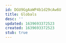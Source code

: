 ```yaml
---
id: DGU9GgAaWP4b1d29cAw6U
title: Globals
desc: ''
updated: 1639693372523
created: 1639693372523
stub: true
---
```


